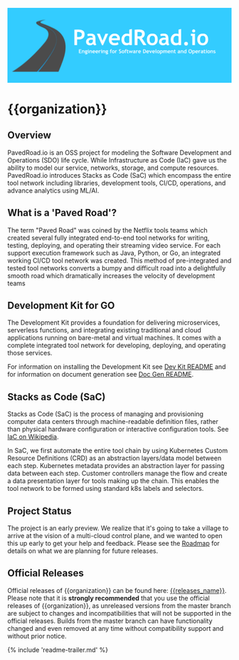 <p align="center"><img src="https://github.com/pavedroad-io/kevlar-repo/blob/master/assets/images/banner.png" alt="PavedRoad.io"></p>

# {{organization}}
## Overview
PavedRoad.io is an OSS project for modeling the Software Development and Operations (SDO)
life cycle.
While Infrastructure as Code (IaC) gave us the ability to model our service, networks,
storage, and compute resources.
PavedRoad.io introduces Stacks as Code (SaC) which encompass the entire tool network
including libraries, development tools, CI/CD, operations, and advance analytics using ML/AI. 

## What is a 'Paved Road'?
The term "Paved Road" was coined by the Netflix tools teams which created several
fully integrated end-to-end tool networks for writing, testing, deploying, and
operating their streaming video service. For each support execution framework
such as Java, Python, or Go, an integrated working CI/CD tool network was created.
This method of pre-integrated and tested tool networks converts a bumpy and difficult road
into a delightfully smooth road which dramatically increases the velocity of development teams

## Development Kit for GO
The Development Kit provides a foundation for delivering microservices,
serverless functions, and integrating existing traditional and cloud applications
running on bare-metal and virtual machines.
It comes with a complete integrated tool network for developing, deploying,
and operating those services. 

For information on installing the Development Kit see [Dev Kit README]({{devkit_readme}})
and for information on document generation see [Doc Gen README]({{assets_readme}}).

## Stacks as Code (SaC)
Stacks as Code (SaC) is the process of managing and provisioning computer data centers
through machine-readable definition files, rather than physical hardware configuration
or interactive configuration tools.
See [IaC on Wikipedia](https://en.wikipedia.org/wiki/Infrastructure_as_code).

In SaC, we first automate the entire tool chain by using Kubernetes Custom Resource
Definitions (CRD) as an abstraction layers/data model between each step.
Kubernetes metadata provides an abstraction layer for passing data between each step.
Customer controllers manage the flow and create a data presentation layer
for tools making up the chain.
This enables the tool network to be formed using standard k8s labels and selectors.

## Project Status

The project is an early preview.
We realize that it's going to take a village to arrive at the vision of a multi-cloud
control plane, and we wanted to open this up early to get your help and feedback.
Please see the [Roadmap]({{roadmap}}) for details on what we are planning for future releases. 

## Official Releases

Official releases of {{organization}} can be found here:
[{{releases_name}}]({{releases_link}}).
Please note that it is **strongly recommended** that you use the official releases
of {{organization}}, as unreleased versions from the master branch are subject to
changes and incompatibilities that will not be supported in the official releases.
Builds from the master branch can have functionality changed and even removed
at any time without compatibility support and without prior notice.

{% include 'readme-trailer.md' %}
